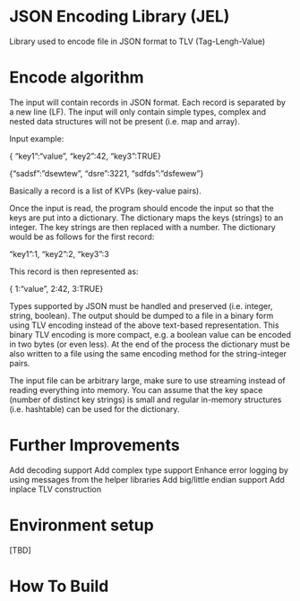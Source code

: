 # JSON Encoding Library (JEL)
Library used to encode file in JSON format to TLV (Tag-Lengh-Value)

# Encode algorithm
The input will contain records in JSON format. Each record is separated by a new line (LF). The input will only contain simple types, complex and nested data structures will not be present (i.e. map and array).

Input example:

{ “key1”:“value”, “key2”:42, “key3”:TRUE}

{“sadsf”:”dsewtew”, “dsre”:3221, “sdfds”:”dsfewew”}

Basically a record is a list of KVPs (key-value pairs).

Once the input is read, the program should encode the input so that the keys are put into a dictionary. The dictionary maps the keys (strings) to an integer. The key strings are then replaced with a number.
The dictionary would be as follows for the first record:

“key1”:1, “key2”:2, “key3”:3

This record is then represented as:

{ 1:“value”, 2:42, 3:TRUE}

Types supported by JSON must be handled and preserved (i.e. integer, string, boolean).  The output should be dumped to a file in a binary form using TLV encoding instead of the above text-based representation. This binary TLV encoding is more compact, e.g. a boolean value can be encoded in two bytes (or even less).
 At the end of the process the dictionary must be also written to a file using the same encoding method for the string-integer pairs.

The input file can be arbitrary large, make sure to use streaming instead of reading everything into memory. You can assume that the key space (number of distinct key strings) is small and regular in-memory structures (i.e. hashtable) can be used for the dictionary.


# Further Improvements
Add decoding support
Add complex type support
Enhance error logging by using messages from the helper libraries
Add big/little endian support
Add inplace TLV construction

# Environment setup
[TBD]

# How To Build
